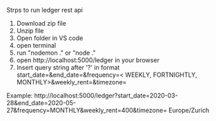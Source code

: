 Strps to run ledger rest api

1. Download zip file
2. Unzip file
3. Open folder in VS code
4. open terminal
5. run "nodemon ." or "node ."
6. open http://localhost:5000/ledger in your browser
7. Insert query string after '?' in format start_date=<YYYY-MM-DD>&end_date=<YYYY-MM-DD>&frequency=< WEEKLY, FORTNIGHTLY, MONTHLY>&weekly_rent=<Rent amount>&timezone= <TZ databasae format>

Example: http://localhost:5000/ledger?start_date=2020-03-28&end_date=2020-05-27&frequency=MONTHLY&weekly_rent=400&timezone= Europe/Zurich